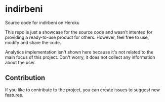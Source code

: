 # indirbeni
Source code for indirbeni on Heroku

This repo is just a showcase for the source code and wasn't intented for providing a ready-to-use product for others. However, feel free to use, modify and share the code.

Analytics implementation isn't shown here because it's not related to the main focus of this project. Don't worry, it does not collect any information about the user.

## Contribution
If you like to contribute to the project, you can create issues to suggest new features.
